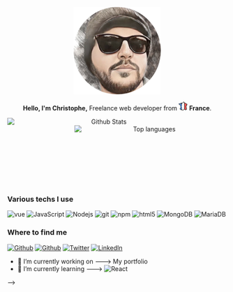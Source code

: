  <p align="center">
  <img src="https://github.com/ackheron/ackheron/blob/master/imgGit/avatar.png" alt="Christophe Romand" height="200"/>
 </p>
 
<p align="center">
  <strong>Hello, I'm Christophe,</strong> Freelance web developer from <img src="https://github.com/ackheron/ackheron/blob/master/imgGit/france.png" width="20"/> <b> France</b>.
 
</p>
<div>
 <p align="center">
  <img align="left" width="450" src="https://github-readme-stats-git-masterrstaa-rickstaa.vercel.app/api?username=Ackheron&show_icons=true&theme=gruvbox" alt="Github Stats" />
  <img align="right" width="350" src="https://github-readme-stats-git-masterrstaa-rickstaa.vercel.app/api/top-langs/?username=ackheron&layout=compact&theme=gruvbox" alt="Top languages" />
</p>
</div>

</br>
</br>
</br>
</br>
</br>
</br>
</br>
</br>
</br>

<div>
 <h3>Various techs I use</h3>
 <p>
  <img alt="vue" src="https://img.shields.io/badge/-Vue-4fc08d?style=flat-square&logo=Vue.js&logoColor=white" />  
  <img alt="JavaScript" src="https://img.shields.io/badge/-TypeScript-007ACC?style=flat-square&logo=typescript&logoColor=white" />
  <img alt="Nodejs" src="https://img.shields.io/badge/-Nodejs-43853d?style=flat-square&logo=Node.js&logoColor=white" />
  <img alt="git" src="https://img.shields.io/badge/-Git-F05032?style=flat-square&logo=git&logoColor=white" />
  <img alt="npm" src="https://img.shields.io/badge/-NPM-CB3837?style=flat-square&logo=npm&logoColor=white" />
  <img alt="html5" src="https://img.shields.io/badge/-HTML5-E34F26?style=flat-square&logo=html5&logoColor=white" />
  <img alt="MongoDB" src="https://img.shields.io/badge/-MongoDB-13aa52?style=flat-square&logo=mongodb&logoColor=white" />
  <img alt="MariaDB" src="https://img.shields.io/badge/MariaDB-003545?style=flat-square&logo=mariadb&logoColor=white" />
 </p>
</div>

  <h3>Where to find me</h3>
<p>
  <a href="https://github.com/ackheron" target="_blank"><img alt="Github" src="https://img.shields.io/badge/GitHub-%2312100E.svg?&style=for-the-badge&logo=Github&logoColor=white" /></a>
  <a href="https://gitlab.com/ackheron" target="_blank"><img alt="Github" src="https://img.shields.io/badge/gitlab-%23181717.svg?style=for-the-badge&logo=gitlab&logoColor=white" /></a> 
  <a href="https://twitter.com/ackheronDevWeb" target="_blank"><img alt="Twitter" src="https://img.shields.io/badge/twitter-%231DA1F2.svg?&style=for-the-badge&logo=twitter&logoColor=white" /></a>
  <a href="https://www.linkedin.com/in/romandeveloppeurweb/" target="_blank"><img alt="LinkedIn" src="https://img.shields.io/badge/linkedin-%230077B5.svg?&style=for-the-badge&logo=linkedin&logoColor=white" /></a> 

</p>


- 🔭 I’m currently working on ---> My portfolio
- 🌱 I’m currently learning ---> <img alt="React" src="https://img.shields.io/badge/react-%2320232a.svg?style=fflat-square&logo=react&logoColor=%2361DAFB" />

-->
